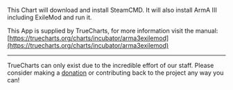 This Chart will download and install SteamCMD. It will also install ArmA III including ExileMod and run it.

This App is supplied by TrueCharts, for more information visit the manual: [https://truecharts.org/charts/incubator/arma3exilemod](https://truecharts.org/charts/incubator/arma3exilemod)

---

TrueCharts can only exist due to the incredible effort of our staff.
Please consider making a [donation](https://truecharts.org/sponsor) or contributing back to the project any way you can!
